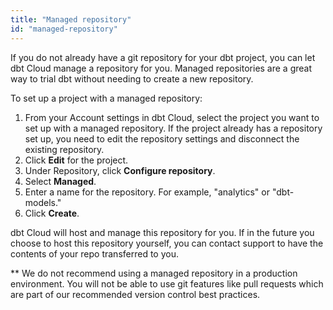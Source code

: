 ```yaml
---
title: "Managed repository"
id: "managed-repository"
---
```


If you do not already have a git repository for your dbt project, you can let dbt Cloud manage a repository for you. Managed repositories are a great way to trial dbt without needing to create a new repository.

To set up a project with a managed repository:

1. From your Account settings in dbt Cloud, select the project you want to set up with a managed repository. If the project already has a repository set up, you need to edit the repository settings and disconnect the existing repository.
2. Click **Edit** for the project.
3. Under Repository, click **Configure repository**.
4. Select **Managed**.
5. Enter a name for the repository. For example, "analytics" or "dbt-models."
6. Click **Create**.
   <Lightbox src="/img/docs/dbt-cloud/cloud-configuring-dbt-cloud/managed-repo.png" title="Adding a managed repository"/>

dbt Cloud will host and manage this repository for you. If in the future you choose to host this repository yourself, you can contact support to have the contents of your repo transferred to you.

** We do not recommend using a managed repository in a production environment. You will not be able to use git features like pull requests which are part of our recommended version control best practices.
